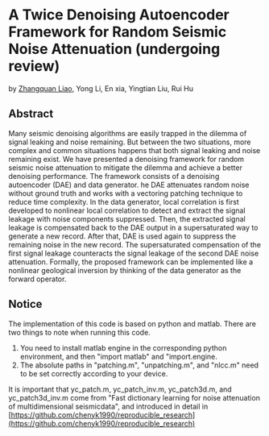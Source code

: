 # A Twice Denoising Autoencoder Framework for Random Seismic Noise Attenuation (undergoing review)
by [Zhangquan Liao](https://github.com/ZACKLEON), Yong Li, En xia, Yingtian Liu, Rui Hu
## Abstract
Many seismic denoising algorithms are easily trapped in the dilemma of signal leaking and noise remaining. 
But between the two situations, more complex and common situations happens that both signal leaking and noise remaining exist. 
We have presented a denoising framework for random seismic noise attenuation to mitigate the dilemma and achieve a better denoising performance. 
The framework consists of a denoising autoencoder (DAE) and data generator. 
he DAE attenuates random noise without ground truth and works with a vectoring patching technique to reduce time complexity. In the data generator, local correlation is first developed to nonlinear local correlation to detect and extract the signal leakage with noise components suppressed. 
Then, the extracted signal leakage is compensated back to the DAE output in a supersaturated way to generate a new record. 
After that, DAE is used again to suppress the remaining noise in the new record. 
The supersaturated compensation of the first signal leakage counteracts the signal leakage of the second DAE noise attenuation. 
Formally, the proposed framework can be implemented like a nonlinear geological inversion by thinking of the data generator as the forward operator.

## Notice
The implementation of this code is based on python and matlab. 
There are two things to note when running this code. 
1. You need to install matlab engine in the corresponding python environment, and then "import matlab" and "import.engine. 
2. The absolute paths in "patching.m", "unpatching.m", and "nlcc.m" need to be set correctly according to your device.

It is important that yc_patch.m, yc_patch_inv.m, yc_patch3d.m, and yc_patch3d_inv.m come from "Fast dictionary learning for noise attenuation of multidimensional seismicdata", and introduced in detail in [https://github.com/chenyk1990/reproducible_research](https://github.com/chenyk1990/reproducible_research)
